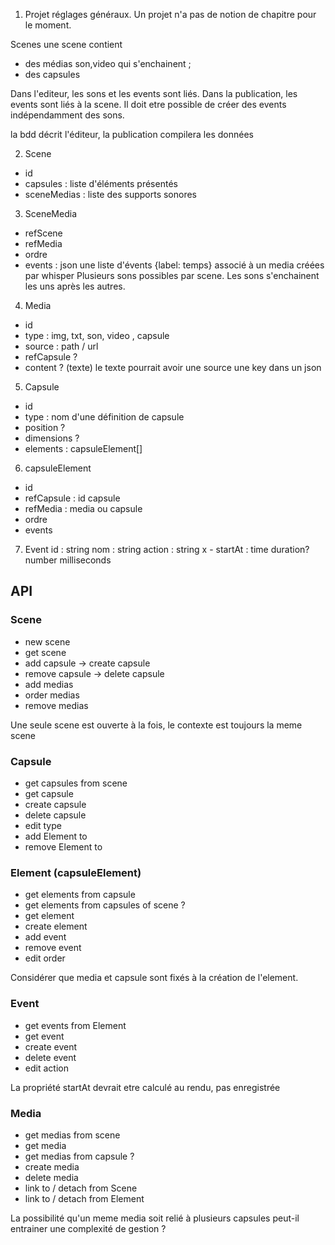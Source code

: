 1. Projet
   réglages généraux.
   Un projet n'a pas de notion de chapitre pour le moment.

Scenes
une scene contient

- des médias son,video qui s'enchainent ;
- des capsules

Dans l'editeur, les sons et les events sont liés.
Dans la publication, les events sont liés à la scene.
Il doit etre possible de créer des events indépendamment des sons.

la bdd décrit l'éditeur, la publication compilera les données

2. Scene

- id
- capsules : liste d'éléments présentés
- sceneMedias : liste des supports sonores

3. SceneMedia

- refScene
- refMedia
- ordre
- events : json
  une liste d'évents {label: temps} associé à un media créées par whisper
  Plusieurs sons possibles par scene.
  Les sons s'enchainent les uns après les autres.

4. Media

- id
- type : img, txt, son, video , capsule
- source : path / url
- refCapsule ?
- content ? (texte) le texte pourrait avoir une source une key dans un json

5. Capsule

- id
- type : nom d'une définition de capsule
- position ?
- dimensions ?
- elements : capsuleElement[]

6. capsuleElement

- id
- refCapsule : id capsule
- refMedia : media ou capsule
- ordre
- events

7. Event
   id : string
   nom : string
   action : string
   x - startAt : time
   duration? number milliseconds

## API

### Scene

- new scene
- get scene
- add capsule -> create capsule
- remove capsule -> delete capsule
- add medias
- order medias
- remove medias

Une seule scene est ouverte à la fois, le contexte est toujours la meme scene

### Capsule

- get capsules from scene
- get capsule
- create capsule
- delete capsule
- edit type
- add Element to
- remove Element to

### Element (capsuleElement)

- get elements from capsule
- get elements from capsules of scene ?
- get element
- create element
- add event
- remove event
- edit order

Considérer que media et capsule sont fixés à la création de l'element.

### Event

- get events from Element
- get event
- create event
- delete event
- edit action

La propriété startAt devrait etre calculé au rendu, pas enregistrée

### Media

- get medias from scene
- get media
- get medias from capsule ?
- create media
- delete media
- link to / detach from Scene
- link to / detach from Element

La possibilité qu'un meme media soit relié à plusieurs capsules peut-il entrainer une complexité de gestion ?
